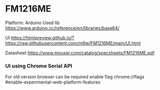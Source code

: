 # FM1216ME

Platform: Arduino
Used lib https://www.arduino.cc/reference/en/libraries/base64/

UI https://htmlpreview.github.io/?https://raw.githubusercontent.com/m9w/FM1216ME/main/UI.html

Datasheet https://www.mouser.com/catalog/specsheets/FM1216ME.pdf


### UI using Chrome Serial API

For old version browser can be required enable flag chrome://flags #enable-experimental-web-platform-features
